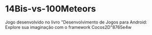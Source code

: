 # 14Bis-vs-100Meteors
Jogo desenvolvido no livro "Desenvolvimento de Jogos para Android: Explore sua imaginação com o framework Cocos2D"8765e4w
